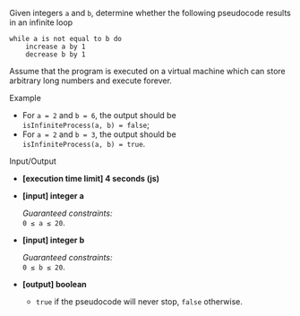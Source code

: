 
Given integers  `a`  and  `b`, determine whether the following pseudocode results in an infinite loop

    while a is not equal to b do 
	    increase a by 1 
	    decrease b by 1 

Assume that the program is executed on a virtual machine which can store arbitrary long numbers and execute forever.

Example

-   For  `a = 2`  and  `b = 6`, the output should be  
    `isInfiniteProcess(a, b) = false`;
-   For  `a = 2`  and  `b = 3`, the output should be  
    `isInfiniteProcess(a, b) = true`.

Input/Output

-   **[execution time limit] 4 seconds (js)**
    
-   **[input] integer a**
    
    _Guaranteed constraints:_  
    `0 ≤ a ≤ 20`.
    
-   **[input] integer b**
    
    _Guaranteed constraints:_  
    `0 ≤ b ≤ 20`.
    
-   **[output] boolean**
    
    -   `true`  if the pseudocode will never stop,  `false`  otherwise.